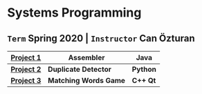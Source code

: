 # Systems Programming
## `Term` Spring 2020 | `Instructor` Can Özturan

  | [Project 1](https://github.com/irem-zeynep/University_Projects/tree/master/Cmpe230/Project1)| Assembler |Java |
  --- | ---| ---|
  | [**Project 2**](https://github.com/irem-zeynep/University_Projects/tree/master/Cmpe230/Project2)| **Duplicate Detector** |**Python**|
  | [**Project 3**](https://github.com/irem-zeynep/University_Projects/tree/master/Cmpe230/Project3)| **Matching Words Game** | **C++ Qt**|
  

